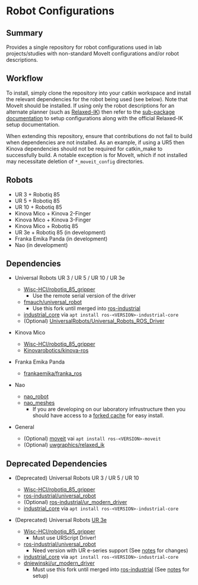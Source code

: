 # Robot Configurations

## Summary
Provides a single repository for robot configurations used in lab projects/studies
with non-standard MoveIt configurations and/or robot descriptions.

## Workflow

To install, simply clone the repository into your catkin workspace and install
the relevant dependencies for the robot being used (see below). Note that MoveIt
should be installed. If using only the robot descriptions for an alternate planner
(such as [Relaxed-IK](https://github.com/uwgraphics/relaxed_ik)) then refer to the
[sub-package documentation](./relaxed_ik_robot_configs/README.md) to setup
configurations along with the official Relaxed-IK setup documentation.

When extending this repository, ensure that contributions do not fail to build
when dependencies are not installed. As an example, if using a UR5 then Kinova
dependencies should not be required for catkin_make to successfully build. A notable exception is for MoveIt, which if not installed may necessitate deletion of `*_moveit_config` directories.

## Robots
- UR 3 + Robotiq 85
- UR 5 + Robotiq 85
- UR 10 + Robotiq 85
- Kinova Mico + Kinova 2-Finger
- Kinova Mico + Kinova 3-Finger
- Kinova Mico + Robotiq 85
- UR 3e + Robotiq 85 (in development)
- Franka Emika Panda (in development)
- Nao (in development)

## Dependencies
- Universal Robots UR 3 / UR 5 / UR 10 / UR 3e
  - [Wisc-HCI/robotiq_85_gripper](https://github.com/Wisc-HCI/robotiq_85_gripper)
    - Use the remote serial version of the driver
  - [fmauch/universal_robot](https://github.com/fmauch/universal_robot)
    - Use this fork until merged into [ros-industrial](https://github.com/ros-industrial/universal_robot)
  - [industrial_core](wiki.ros.org/industrial_core) via `apt install ros-<VERSION>-industrial-core`
  - (Optional) [UniversalRobots/Universal_Robots_ROS_Driver](https://github.com/UniversalRobots/Universal_Robots_ROS_Driver)

- Kinova Mico
  - [Wisc-HCI/robotiq_85_gripper](https://github.com/Wisc-HCI/robotiq_85_gripper)
  - [Kinovarobotics/kinova-ros](https://github.com/Kinovarobotics/kinova-ros)

- Franka Emika Panda
  - [frankaemika/franka_ros](https://github.com/frankaemika/franka_ros)

- Nao
  - [nao_robot](https://github.com/ros-naoqi/nao_robot)
  - [nao_meshes](https://github.com/ros-naoqi/nao_meshes)
    - If you are developing on our laboratory infrustructure then you should have access to a [forked cache](https://github.com/Wisc-HCI/nao_meshes) for easy install.

- General
  - (Optional) [moveit](http://wiki.ros.org/moveit) vai `apt install ros-<VERSION>-moveit`
  - (Optional) [uwgraphics/relaxed_ik](https://github.com/uwgraphics/relaxed_ik)

## Deprecated Dependencies
- (Deprecated) Universal Robots UR 3 / UR 5 / UR 10
  - [Wisc-HCI/robotiq_85_gripper](https://github.com/Wisc-HCI/robotiq_85_gripper)
  - [ros-industrial/universal_robot](https://github.com/ros-industrial/universal_robot)
  - (Optional) [ros-industrial/ur_modern_driver](https://github.com/ros-industrial/ur_modern_driver)
  - [industrial_core](https://wiki.ros.org/industrial_core) via `apt install ros-<VERSION>-industrial-core`

- (Deprecated) Universal Robots [UR 3e](./_documentation/OLD_SETUP_UR3E.md)
  - [Wisc-HCI/robotiq_85_gripper](https://github.com/Wisc-HCI/robotiq_85_gripper)
    - Must use URScript Driver!
  - [ros-industrial/universal_robot](https://github.com/ros-industrial/universal_robot)
    - Need version with UR e-series support (See [notes](./_documentation/OLD_SETUP_UR3E.md) for changes)
  - [industrial_core](wiki.ros.org/industrial_core) via `apt install ros-<VERSION>-industrial-core`
  - [dniewinski/ur_modern_driver](https://github.com/dniewinski/ur_modern_driver.git)
    - Must use this fork until merged into [ros-industrial](https://github.com/ros-industrial/universal_robot) (See [notes](./_documentation/OLD_SETUP_UR3E.md) for setup)
